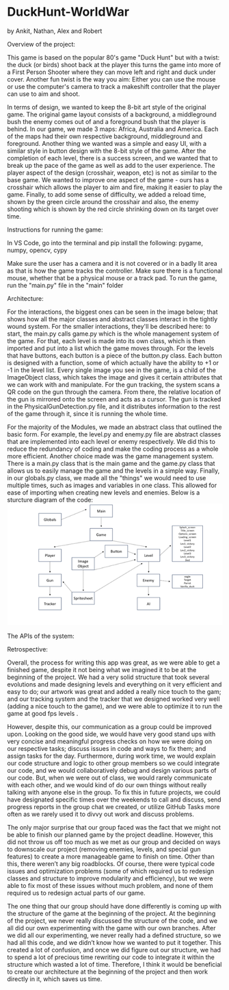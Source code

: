 # DuckHunt-WorldWar 
by Ankit, Nathan, Alex and Robert

Overview of the project:

This game is based on the popular 80's game "Duck Hunt" but with a twist: the duck (or birds) shoot back at the player
this turns the game into more of a First Person Shooter where they can move left and right and duck under cover. Another fun twist is the way you aim:
Either you can use the mouse or use the computer's camera to track a makeshift controller that the player can use to aim and shoot.  

In terms of design, we wanted to keep the 8-bit art style of the original game. The original game layout consists of a background, a middleground bush the enemy comes out of and a 
foreground bush that the player is behind. In our game, we made 3 maps: Africa, Australia and America. Each of the maps had their own respective background, middleground and 
foreground. Another thing we wanted was a simple and easy UI, with a similar style in button design with the 8-bit style of the game. After the completion of each level, there is 
a success screen, and we wanted that to break up the pace of the game as well as add to the user experience. The player aspect of the design (crosshair, weapon, etc) is not as 
similar to the base game. We wanted to improve one aspect of the game - ours has a crosshair which allows the player to aim and fire, making it easier to play the game. Finally, 
to add some sense of difficulty, we added a reload time, shown by the green circle around the crosshair and also, the enemy shooting which is shown by the red circle shrinking 
down on its target over time.

Instructions for running the game:

In VS Code, go into the terminal and pip install the following: pygame, numpy, opencv, cypy

Make sure the user has a camera and it is not covered or in a badly lit area as that is how the game tracks the controller. 
Make sure there is a functional mouse, whether that be a physical mouse or a track pad.
To run the game, run the "main.py" file in the "main" folder 

Architecture:

For the interactions, the biggest ones can be seen in the image below; that shows how all the major classes and abstract classes interact in the tightly wound system. For the smaller interactions, they'll be described here: to start, the main.py calls game.py which is the whole management system of the game. For that, each level is made into its own class, which is then imported and put into a list which the game moves through. For the levels that have buttons, each button is a piece of the button.py class. Each button is designed with a function, some of which actually have the ability to +1 or -1 in the level list. Every single image you see in the game, is a child of the ImageObject class, which takes the image and gives it certain attributes that we can work with and manipulate. For the gun tracking, the system scans a QR code on the gun through the camera. From there, the relative location of the gun is mirrored onto the screen and acts as a cursor. The gun is tracked in the PhysicalGunDetection.py file, and it distributes information to the rest of the game through it, since it is running the whole time.

For the majority of the Modules, we made an abstract class that outlined the basic form. For example, the level.py and enemy.py file are abstract classes that are implemented into each level or enemy respectively. We did this to reduce the redundancy of coding and make the coding process as a whole more efficient. Another choice made was the game management system. There is a main.py class that is the main game and the game.py class that allows us to easily manage the game and the levels in a simple way. Finally, in our globals.py class, we made all the "things" we would need to use multiple times, such as images and variables in one class. This allowed for ease of importing when creating new levels and enemies.
Below is a sturcture diagram of the code:
![Image](StructureDiagram.png)

The APIs of the system:



Retrospective:

Overall, the process for writing this app was great, as we were able to get a finished game, despite it not being what we imagined it to be at the beginning of the project. We had a very solid structure that took several evolutions and made designing levels and everything on it very efficient and easy to do; our artwork was great and added a really nice touch to the gam; and our tracking system and the tracker that we designed worked very well (adding a nice touch to the game), and we were able to optimize it to run the game at good fps levels .

However, despite this, our communication as a group could be improved upon. Looking on the good side, we would have very good stand ups with very concise and meaningful progress checks on how we were doing on our respective tasks; discuss issues in code and ways to fix them; and assign tasks for the day. Furthermore, during work time, we would explain our code structure and logic to other group members so we could integrate our code, and we would collaboratively debug and design various parts of our code. 
But, when we were out of class, we would rarely communicate with each other, and we would kind of do our own things without really talking with anyone else in the group. To fix this in future projects, we could have designated specific times over the weekends to call and discuss, send progress reports in the group chat we created, or utilize GitHub Tasks more often as we rarely used it to divvy out work and discuss problems. 

The only major surprise that our group faced was the fact that we might not be able to finish our planned game by the project deadline. However, this did not throw us off too much as we met as our group and decided on ways to downscale our project (removing enemies, levels, and special gun features) to create a more manageable game to finish on time. Other than this, there weren’t any big roadblocks. Of course, there were typical code issues and optimization problems (some of which required us to redesign classes and structure to improve modularity and efficiency), but we were able to fix most of these issues without much problem, and none of them required us to redesign actual parts of our game. 

The one thing that our group should have done differently is coming up with the structure of the game at the beginning of the project. At the beginning of the project, we never really discussed the structure of the code, and we all did our own experimenting with the game with our own branches. After we did all our experimenting, we never really had a defined structure, so we had all this code, and we didn’t know how we wanted to put it together. This created a lot of confusion, and once we did figure out our structure, we had to spend a lot of precious time rewriting our code to integrate it within the structure which wasted a lot of time. Therefore, I think it would be beneficial to create our architecture at the beginning of the project and then work directly in it, which saves us time.  
